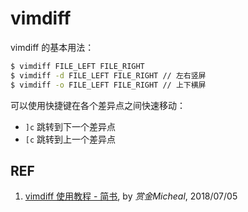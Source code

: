 # vimdiff

vimdiff 的基本用法：

```sh
$ vimdiff FILE_LEFT FILE_RIGHT
$ vimdiff -d FILE_LEFT FILE_RIGHT // 左右竖屏
$ vimdiff -o FILE_LEFT FILE_RIGHT // 上下横屏
```

可以使用快捷键在各个差异点之间快速移动：

- `]c` 跳转到下一个差异点
- `[c` 跳转到上一个差异点

## REF

1. [vimdiff 使用教程 - 简书](https://www.jianshu.com/p/0541a67c6d3f), by *赏金Micheal*, 2018/07/05
